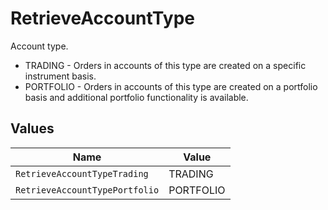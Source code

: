 # RetrieveAccountType

Account type.
* TRADING - Orders in accounts of this type are created on a specific instrument basis.
* PORTFOLIO - Orders in accounts of this type are created on a portfolio basis and additional portfolio functionality is available.


## Values

| Name                           | Value                          |
| ------------------------------ | ------------------------------ |
| `RetrieveAccountTypeTrading`   | TRADING                        |
| `RetrieveAccountTypePortfolio` | PORTFOLIO                      |